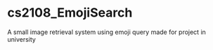 # cs2108_EmojiSearch
A small image retrieval system using emoji query made for project in university
